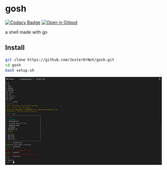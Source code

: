 # gosh

[![Codacy Badge](https://api.codacy.com/project/badge/Grade/e77cb20b738d47138194279fa764990c)](https://www.codacy.com/manual/seanhellum45/gosh?utm_source=github.com&amp;utm_medium=referral&amp;utm_content=JesterOrNot/gosh&amp;utm_campaign=Badge_Grade)
[![Open in Gitpod](https://gitpod.io/button/open-in-gitpod.svg)](https://gitpod.io/#https://github.com/JesterOrNot/gosh)


a shell made with go

## Install
```bash
git clone https://github.com/JesterOrNot/gosh.git
cd gosh
bash setup.sh
```

![Example of goshell](https://github.com/JesterOrNot/gosh/blob/master/images/example.png "Example of goshell")
